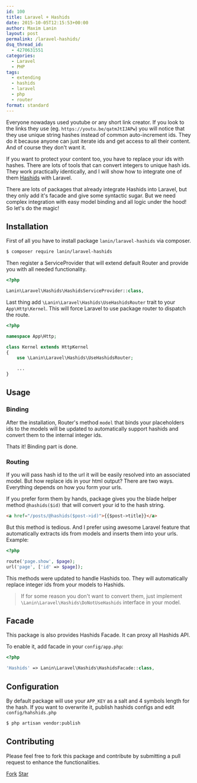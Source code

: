 ```yaml
---
id: 100
title: Laravel + Hashids
date: 2015-10-05T12:15:53+00:00
author: Maxim Lanin
layout: post
permalink: /laravel-hashids/
dsq_thread_id:
  - 4270631551
categories:
  - Laravel
  - PHP
tags:
  - extending
  - hashids
  - laravel
  - php
  - router
format: standard
---
```

Everyone nowadays used youtube or any short link creator. If you look to the links they use (eg. `https://youtu.be/qatmJtIJAPw`) you will notice that they use unique string hashes instead of common auto-increment ids. They do it because anyone can just iterate ids and get access to all their content. And of course they don't want it.

If you want to protect your content too, you have to replace your ids with hashes. There are lots of tools that can convert integers to unique hash ids. They work practically identically, and I will show how to integrate one of them [Hashids](http://hashids.org/php/) with Laravel.

There are lots of packages that already integrate Hashids into Laravel, but they only add it's facade and give some syntactic sugar. But we need complex integration with easy model binding and all logic under the hood! So let's do the magic!

<!-- more -->

## Installation

First of all you have to install package `lanin/laravel-hashids` via composer.

```bash
$ composer require lanin/laravel-hashids
```

Then register a ServiceProvider that will extend default Router and provide you with all needed functionality.

```php
<?php

Lanin\Laravel\Hashids\HashidsServiceProvider::class,
```

Last thing add `\Lanin\Laravel\Hashids\UseHashidsRouter` trait to your `App\Http\Kernel`. This will force Laravel to use package router to dispatch the route.

```php
<?php

namespace App\Http;

class Kernel extends HttpKernel
{
    use \Lanin\Laravel\Hashids\UseHashidsRouter;

    ...
}
```

## Usage

### Binding

After the installation, Router's method `model` that binds your placeholders ids to the models will be updated to automatically support hashids and convert them to the internal integer ids.

Thats it! Binding part is done.

### Routing

If you will pass hash id to the url it will be easily resolved into an associated model. But how replace ids in your html output? There are two ways. Everything depends on how you form your urls.

If you prefer form them by hands, package gives you the blade helper method `@hashids($id)` that will convert your id to the hash string.

```html
<a href="/posts/@hashids($post->id)">{{$post->title}}</a>
```

But this method is tedious. And I prefer using awesome Laravel feature that automatically extracts ids from models and inserts them into your urls. Example:

```php
<?php

route('page.show', $page);
url('page', ['id' => $page]);
```

This methods were updated to handle Hashids too. They will automatically replace integer ids from your models to Hashids.

> If for some reason you don't want to convert them, just implement `\Lanin\Laravel\Hashids\DoNotUseHashids` interface in your model.

## Facade

This package is also provides Hashids Facade. It can proxy all Hashids API.

To enable it, add facade in your `config/app.php`:

```php
<?php

'Hashids' => Lanin\Laravel\Hashids\HashidsFacade::class,
```

## Configuration

By default package will use your `APP_KEY` as a salt and 4 symbols length for the hash. If you want to overwrite it, publish hashids configs and edit `config/hahshids.php`

```bash
$ php artisan vendor:publish
```

## Contributing

Please feel free to fork this package and contribute by submitting a pull request to enhance the functionalities.

<a class="github-button" href="https://github.com/mlanin/laravel-hashids/fork" data-icon="octicon-repo-forked" data-count-href="/mlanin/laravel-hashids/network" data-count-api="/repos/mlanin/laravel-hashids#forks_count" data-count-aria-label="# forks on GitHub" aria-label="Fork mlanin/laravel-hashids on GitHub">Fork</a> <a class="github-button" href="https://github.com/mlanin/laravel-hashids" data-icon="octicon-star" data-count-href="/mlanin/laravel-hashids/stargazers" data-count-api="/repos/mlanin/laravel-hashids#stargazers_count" data-count-aria-label="# stargazers on GitHub" aria-label="Star mlanin/laravel-hashids on GitHub">Star</a>
